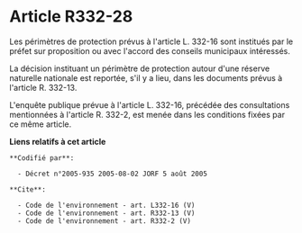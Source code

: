 # Article R332-28

Les périmètres de protection prévus à l'article L. 332-16 sont institués par le préfet sur proposition ou avec l'accord des
conseils municipaux intéressés. 

La décision instituant un périmètre de protection autour d'une réserve naturelle nationale est reportée, s'il y a lieu, dans
les documents prévus à l'article R. 332-13. 

L'enquête publique prévue à l'article L. 332-16, précédée des consultations mentionnées à l'article R. 332-2, est menée dans
les conditions fixées par ce même article.

**Liens relatifs à cet article**

	**Codifié par**:

	  - Décret n°2005-935 2005-08-02 JORF 5 août 2005

	**Cite**:

	  - Code de l'environnement - art. L332-16 (V)
	  - Code de l'environnement - art. R332-13 (V)
	  - Code de l'environnement - art. R332-2 (V)
